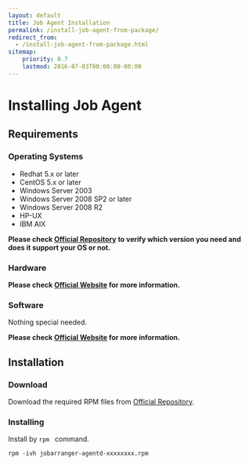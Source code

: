```yaml
---
layout: default
title: Job Agent Installation
permalink: /install-job-agent-from-package/
redirect_from:
  - /install-job-agent-from-package.html
sitemap:
    priority: 0.7
    lastmod: 2016-07-03T00:00:00-00:00
---
```


# <i class="fa fa-cloud-download"></i> Installing Job Agent

## Requirements

### Operating Systems

*   Redhat 5.x or later
*   CentOS 5.x or later
*   Windows Server 2003
*   Windows Server 2008 SP2 or later
*   Windows Server 2008 R2
*   HP-UX
*   IBM AIX


**Please check [Official Repository](https://ftf-support.fitechforce.com/redmine/projects/job-arranger-for-zabbix/repository) to verify which version you need and does it support your OS or not.**

### Hardware

**Please check [Official Website](http://job-scheduler.fitechforce.com/) for more information.**

### Software

Nothing special needed.

**Please check [Official Website](http://job-scheduler.fitechforce.com/) for more information.**


## Installation

### Download
Download the required RPM files from [Official Repository](https://ftf-support.fitechforce.com/redmine/projects/job-arranger-for-zabbix/repository).

### Installing

Install by `rpm	` command.

`rpm -ivh jobarranger-agentd-xxxxxxxx.rpm`